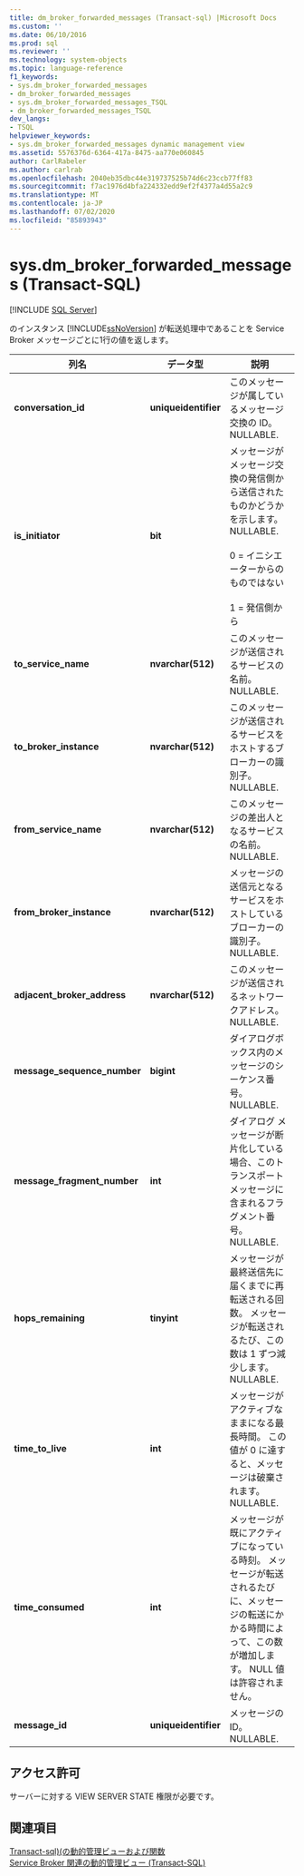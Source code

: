 ```yaml
---
title: dm_broker_forwarded_messages (Transact-sql) |Microsoft Docs
ms.custom: ''
ms.date: 06/10/2016
ms.prod: sql
ms.reviewer: ''
ms.technology: system-objects
ms.topic: language-reference
f1_keywords:
- sys.dm_broker_forwarded_messages
- dm_broker_forwarded_messages
- sys.dm_broker_forwarded_messages_TSQL
- dm_broker_forwarded_messages_TSQL
dev_langs:
- TSQL
helpviewer_keywords:
- sys.dm_broker_forwarded_messages dynamic management view
ms.assetid: 5576376d-6364-417a-8475-aa770e060845
author: CarlRabeler
ms.author: carlrab
ms.openlocfilehash: 2040eb35dbc44e319737525b74d6c23ccb77ff83
ms.sourcegitcommit: f7ac1976d4bfa224332edd9ef2f4377a4d55a2c9
ms.translationtype: MT
ms.contentlocale: ja-JP
ms.lasthandoff: 07/02/2020
ms.locfileid: "85893943"
---
```

# <a name="sysdm_broker_forwarded_messages-transact-sql"></a>sys.dm_broker_forwarded_messages (Transact-SQL)
[!INCLUDE [SQL Server](../../includes/applies-to-version/sqlserver.md)]

  のインスタンス [!INCLUDE[ssNoVersion](../../includes/ssnoversion-md.md)] が転送処理中であることを Service Broker メッセージごとに1行の値を返します。  
  

|列名|データ型|説明|  
|-----------------|---------------|-----------------|  
|**conversation_id**|**uniqueidentifier**|このメッセージが属しているメッセージ交換の ID。 NULLABLE.|  
|**is_initiator**|**bit**|メッセージがメッセージ交換の発信側から送信されたものかどうかを示します。  NULLABLE.<br /><br /> 0 = イニシエーターからのものではない<br /><br /> 1 = 発信側から|  
|**to_service_name**|**nvarchar(512)**|このメッセージが送信されるサービスの名前。 NULLABLE.|  
|**to_broker_instance**|**nvarchar(512)**|このメッセージが送信されるサービスをホストするブローカーの識別子。 NULLABLE.|  
|**from_service_name**|**nvarchar(512)**|このメッセージの差出人となるサービスの名前。 NULLABLE.|  
|**from_broker_instance**|**nvarchar(512)**|メッセージの送信元となるサービスをホストしているブローカーの識別子。 NULLABLE.|  
|**adjacent_broker_address**|**nvarchar(512)**|このメッセージが送信されるネットワークアドレス。 NULLABLE.|  
|**message_sequence_number**|**bigint**|ダイアログボックス内のメッセージのシーケンス番号。 NULLABLE.|  
|**message_fragment_number**|**int**|ダイアログ メッセージが断片化している場合、このトランスポート メッセージに含まれるフラグメント番号。 NULLABLE.|  
|**hops_remaining**|**tinyint**|メッセージが最終送信先に届くまでに再転送される回数。 メッセージが転送されるたび、この数は 1 ずつ減少します。 NULLABLE.|  
|**time_to_live**|**int**|メッセージがアクティブなままになる最長時間。 この値が 0 に達すると、メッセージは破棄されます。 NULLABLE.|  
|**time_consumed**|**int**|メッセージが既にアクティブになっている時刻。 メッセージが転送されるたびに、メッセージの転送にかかる時間によって、この数が増加します。 NULL 値は許容されません。|  
|**message_id**|**uniqueidentifier**|メッセージの ID。 NULLABLE.|  
  
## <a name="permissions"></a>アクセス許可  
 サーバーに対する VIEW SERVER STATE 権限が必要です。  
  
## <a name="see-also"></a>関連項目  
 [Transact-sql&#41;&#40;の動的管理ビューおよび関数](~/relational-databases/system-dynamic-management-views/system-dynamic-management-views.md)   
 [Service Broker 関連の動的管理ビュー &#40;Transact-SQL&#41;](../../relational-databases/system-dynamic-management-views/service-broker-related-dynamic-management-views-transact-sql.md)  
  
  

